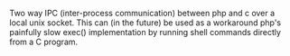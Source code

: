 Two way IPC (inter-process communication) between php and c over a local unix socket. This can (in the future) be used as a workaround php's painfully slow exec() implementation by running shell commands directly from a C program.
